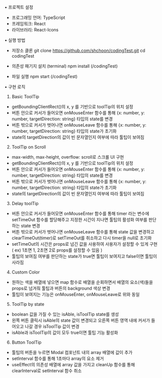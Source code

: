 • 프로젝트 설정
- 프로그래밍 언어: TypeScript
- 프레임워크: React
- 라이브러리: React-Icons
  
• 실행 방법
- 저장소 클론
  git clone https://github.com/shchoon/codingTest.git
  cd codingTest

- 의존성 패기지 설치 (terminal)
  npm install (/codingTest)

- 파일 실행
  npm start (/codingTest)

• 구현 로직

1. Basic ToolTip
- getBoundingClientRect()의 x, y 를 기반으로 toolTip의 위치 설정
- 버튼 안으로 커서가 들어오면 onMouseEnter 함수를 통해 {x: number, y: number, targetDirection: string} 타입의 state를 변경
- 버튼 밖으로 커서가 벗어나면 onMouseLeave 함수를 통해 {x: number, y: number, targetDirection: string} 타입의 state가 초기화
- state의 targetDirection의 값이 빈 문자열인지 여부에 따라 툴팁이 보여짐

2. ToolTip on Scroll
- max-width, max-height, overflow: scroll로 스크롤 UI 구현   
- getBoundingClientRect()의 x, y 를 기반으로 toolTip의 위치 설정
- 버튼 안으로 커서가 들어오면 onMouseEnter 함수를 통해 {x: number, y: number, targetDirection: string} 타입의 state를 변경
- 버튼 밖으로 커서가 벗어나면 onMouseLeave 함수를 통해 {x: number, y: number, targetDirection: string} 타입의 state가 초기화
- state의 targetDirection의 값이 빈 문자열인지 여부에 따라 툴팁이 보여짐

3. Delay toolTip
- 버튼 안으로 커서가 들어모면 onMouseEnter 함수를 통해 timer 라는 변수에 setTimeOut 함수를 할당해주고 지정한 시간이 지나면 툴팁의 활성화 여부를 판단하는 state 변경
- 버튼 밖으로 커서가 벗어나면 onMouseLeave 함수를 통해 state 값을 변경하고 clearTimeOut(timer)로 setTimeOut를 취소하고 다시 timer을 null로 초기화
- setTimeOut의 시간은 props로 넘긴 값을 사용하여 사용자가 설정할 수 있게 구현 ( ex) 1초면 1, 2초면 2로 props를 설정할 수 있음 )
- 툴팁의 보여짐 여부를 판단하는 state가 true면 툴팁이 보여지고 false이면 툴팁이 사라짐
  
4. Custom Color
- 원하는 색을 배열에 넣으면 map 함수로 배열을 순회하면서 배열의 요소(색)들을 props로 넘겨줘 툴팁과 버튼의 background 색상 변경
- 툴팁이 보여지는 기능은 onMouseEnter, onMouseLeave로 위와 동일

5. ToolTip by state
- boolean 값을 가질 수 있는 isAble, isToolTip state를 생성
- 왼쪽 버튼 클릭시 isAble의 state 값이 변경되고 오른쪽 버튼 영역 내에 커서가 들어오고 나갈 경우 isToolTip 값이 변경
- isAble과 isToolTip의 값이 모두 true이면 툴팁 기능 활성화

6. Button ToolTip
- 툴팁의 버튼을 누르면 Modal 컴포넌트 내의 array 배열에 값이 추가
- setInterval 함수를 통해 1초마다 array의 요소 제거 
- useEffect의 의존성 배열에 array 값을 가지고 cleanUp 함수를 통해 clearInterval로 setInterval 함수 취소 
